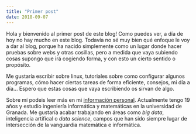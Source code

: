 ```yaml
---
title: "Primer post"
date: 2018-09-07
---
```


Hola y bienvenido al primer post de este blog! Como puedes ver, a día de hoy no hay mucho en este blog. Todavía no sé muy bien qué enfoque le voy a dar al blog, porque ha nacido simplemente como un lugar donde hacer pruebas sobre webs y otras cosillas, pero a medida que vaya subiendo cosas supongo que irá cogiendo forma, y con esto un cierto sentido o propósito. 

Me gustaría escribir sobre linux, tutoriales sobre como configurar algunos programas, cómo hacer ciertas tareas de forma eficiente, consejos, mi día a día... Espero que estas cosas que vaya escribiendo os sirvan de algo.

Sobre mí podeis leer más en mi [información personal](/personalinfo/). Actualmente tengo 19 años y estudio ingeniería informática y matemáticas en la universidad de Granada. Me gustaría acabar trabajando en áreas como *big data*, inteligencia artifical o *data science*, campos que han sido siempre lugar de intersección de la vanguardia matemática e informática.
